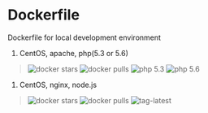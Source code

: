 # Dockerfile

Dockerfile for local development environment

1. CentOS, apache, php(5.3 or 5.6)
> ![docker stars](https://img.shields.io/docker/stars/minwork/centos-apache-php.svg) ![docker pulls](https://img.shields.io/docker/pulls/minwork/centos-apache-php.svg) ![php 5.3](https://img.shields.io/badge/tag-php53-brightgreen.svg) ![php 5.6](https://img.shields.io/badge/tag-php56-brightgreen.svg)

1. CentOS, nginx, node.js
> ![docker stars](https://img.shields.io/docker/stars/minwork/centos-nginx-nodejs.svg) ![docker pulls](https://img.shields.io/docker/pulls/minwork/centos-nginx-nodejs.svg) ![tag-latest](https://img.shields.io/badge/tag-latest-brightgreen.svg)
